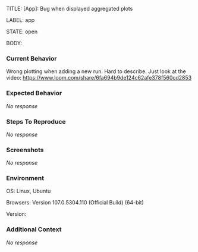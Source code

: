 TITLE:
[App]: Bug when displayed aggregated plots

LABEL:
app

STATE:
open

BODY:
### Current Behavior

Wrong plotting when adding a new run. Hard to describe. Just look at the video:  https://www.loom.com/share/6fa694b9de124c62afe378f560cd2853

### Expected Behavior

_No response_

### Steps To Reproduce

_No response_

### Screenshots

_No response_

### Environment

OS: Linux, Ubuntu

Browsers: Version 107.0.5304.110 (Official Build) (64-bit)

Version: 


### Additional Context

_No response_

